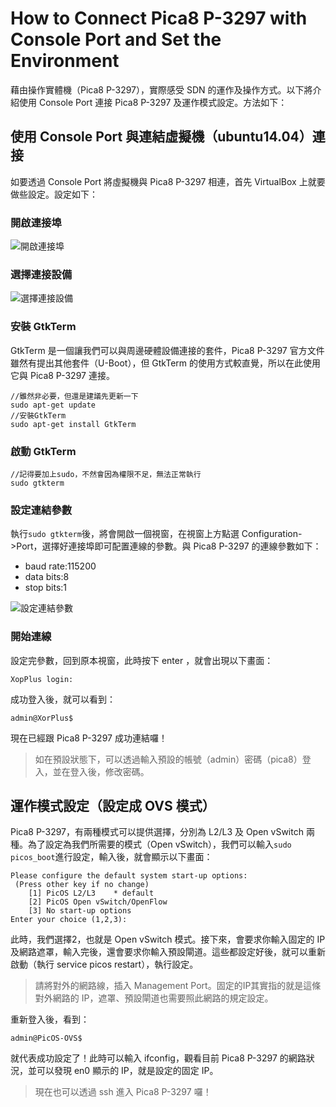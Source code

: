 # How to Connect Pica8 P-3297 with Console Port and Set the Environment

藉由操作實體機（Pica8 P-3297），實際感受 SDN 的運作及操作方式。以下將介紹使用 Console Port 連接 Pica8 P-3297 及運作模式設定。方法如下：

## 使用 Console Port 與連結虛擬機（ubuntu14.04）連接

如要透過 Console Port 將虛擬機與 Pica8 P-3297 相連，首先 VirtualBox 上就要做些設定。設定如下：
 
### 開啟連接埠
![開啟連接埠](https://github.com/imac-cloud/SDN-tutorial/blob/master/Pica8-P-3297/ConnectAndSetEnvironment/images/%E9%96%8B%E5%95%9F%E4%B8%B2%E6%8E%A5%E5%9F%A0.png?raw=true)

### 選擇連接設備
![選擇連接設備](https://github.com/imac-cloud/SDN-tutorial/blob/master/Pica8-P-3297/ConnectAndSetEnvironment/images/%E9%81%B8%E6%93%87%E9%80%A3%E6%8E%A5%E8%A8%AD%E5%82%99.png?raw=true)

### 安裝 GtkTerm
GtkTerm 是一個讓我們可以與周邊硬體設備連接的套件，Pica8 P-3297 官方文件雖然有提出其他套件（U-Boot），但 GtkTerm 的使用方式較直覺，所以在此使用它與 Pica8 P-3297 連接。

```shell
//雖然非必要，但還是建議先更新一下
sudo apt-get update
//安裝GtkTerm
sudo apt-get install GtkTerm
```

### 啟動 GtkTerm
```shell
//記得要加上sudo，不然會因為權限不足，無法正常執行
sudo gtkterm
```

### 設定連結參數
執行```sudo gtkterm```後，將會開啟一個視窗，在視窗上方點選 Configuration->Port，選擇好連接埠即可配置連線的參數。與 Pica8 P-3297 的連線參數如下：

* baud rate:115200
* data bits:8
* stop bits:1

![設定連結參數](https://github.com/imac-cloud/SDN-tutorial/blob/master/Pica8-P-3297/ConnectAndSetEnvironment/images/%E8%A8%AD%E5%AE%9A%E9%80%A3%E7%B5%90%E5%8F%83%E6%95%B8.png?raw=true)

### 開始連線
設定完參數，回到原本視窗，此時按下 enter ，就會出現以下畫面：

```shell
XopPlus login:
```

成功登入後，就可以看到：

```shell
admin@XorPlus$
```
現在已經跟 Pica8 P-3297 成功連結囉！
> 如在預設狀態下，可以透過輸入預設的帳號（admin）密碼（pica8）登入，並在登入後，修改密碼。

## 運作模式設定（設定成 OVS 模式）

Pica8 P-3297，有兩種模式可以提供選擇，分別為 L2/L3 及 Open vSwitch 兩種。為了設定為我們所需要的模式（Open vSwitch），我們可以輸入```sudo picos_boot```進行設定，輸入後，就會顯示以下畫面：

```shell
Please configure the default system start-up options:
 (Press other key if no change)
    [1] PicOS L2/L3    * default
    [2] PicOS Open vSwitch/OpenFlow
    [3] No start-up options
Enter your choice (1,2,3):
```
此時，我們選擇2，也就是 Open vSwitch 模式。接下來，會要求你輸入固定的 IP 及網路遮罩，輸入完後，還會要求你輸入預設閘道。這些都設定好後，就可以重新啟動（執行 service picos restart），執行設定。

> 請將對外的網路線，插入 Management Port。固定的IP其實指的就是這條對外網路的 IP，遮罩、預設閘道也需要照此網路的規定設定。

重新登入後，看到：

```shell
admin@PicOS-OVS$
```

就代表成功設定了！此時可以輸入 ifconfig，觀看目前 Pica8 P-3297 的網路狀況，並可以發現 en0 顯示的 IP，就是設定的固定 IP。
> 現在也可以透過 ssh 進入 Pica8 P-3297 囉！
